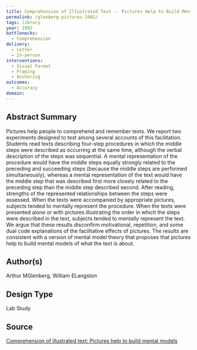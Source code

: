 ```yaml
---
title: Comprehension of Illustrated Text -- Pictures Help to Build Mental Models
permalink: /glenberg-pictures-1992/
tags: library 
year: 1992
bottlenecks: 
  - Comprehension 
delivery:  
  - Letter 
  - In-person 
interventions: 
  - Visual Format 
  - Framing 
  - Anchoring 
outcomes: 
  - Accuracy 
domain: 
---
```

## Abstract Summary

Pictures help people to comprehend and remember texts. We report two experiments designed to test among several accounts of this facilitation. Students read texts describing four-step procedures in which the middle steps were described as occurring at the same time, although the verbal description of the steps was sequential. A mental representation of the procedure would have the middle steps equally strongly related to the preceding and succeeding steps (because the middle steps are performed simultaneously), whereas a mental representation of the text would have the middle step that was described first more closely related to the preceding step than the middle step described second. After reading, strengths of the represented relationships between the steps were assessed. When the texts were accompanied by appropriate pictures, subjects tended to mentally represent the procedure. When the texts were presented alone or with pictures illustrating the order in which the steps were described in the text, subjects tended to mentally represent the text. We argue that these results disconfirm motivational, repetition, and some dual code explanations of the facilitative effects of pictures. The results are consistent with a version of mental model theory that proposes that pictures help to build mental models of what the text is about.

## Author(s)

Arthur MGlenberg, William ELangston

## Design Type

Lab Study

## Source

<a href="http://www.sciencedirect.com/science/article/pii/0749596X9290008L">Comprehension of illustrated text: Pictures help to build mental models</a>
